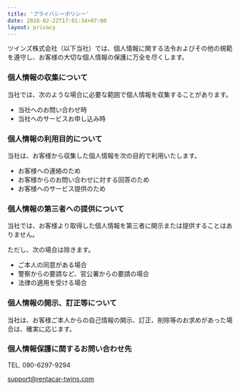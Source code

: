 ```yaml
---
title: 'プライバシーポリシー'
date: 2018-02-22T17:01:34+07:00
layout: privacy
---
```



ツインズ株式会社（以下当社）では、個人情報に関する法令およびその他の規範を遵守し、お客様の大切な個人情報の保護に万全を尽くします。

### 個人情報の収集について
当社では、次のような場合に必要な範囲で個人情報を収集することがあります。

- 当社へのお問い合わせ時
- 当社へのサービスお申し込み時

### 個人情報の利用目的について
当社は、お客様から収集した個人情報を次の目的で利用いたします。

- お客様への連絡のため
- お客様からのお問い合わせに対する回答のため
- お客様へのサービス提供のため

### 個人情報の第三者への提供について
当社では、お客様より取得した個人情報を第三者に開示または提供することはありません。

ただし、次の場合は除きます。
- ご本人の同意がある場合
- 警察からの要請など、官公署からの要請の場合
- 法律の適用を受ける場合

### 個人情報の開示、訂正等について
当社は、お客様ご本人からの自己情報の開示、訂正、削除等のお求めがあった場合は、確実に応じます。

### 個人情報保護に関するお問い合わせ先

TEL. 090-6297-9294

support@rentacar-twins.com
